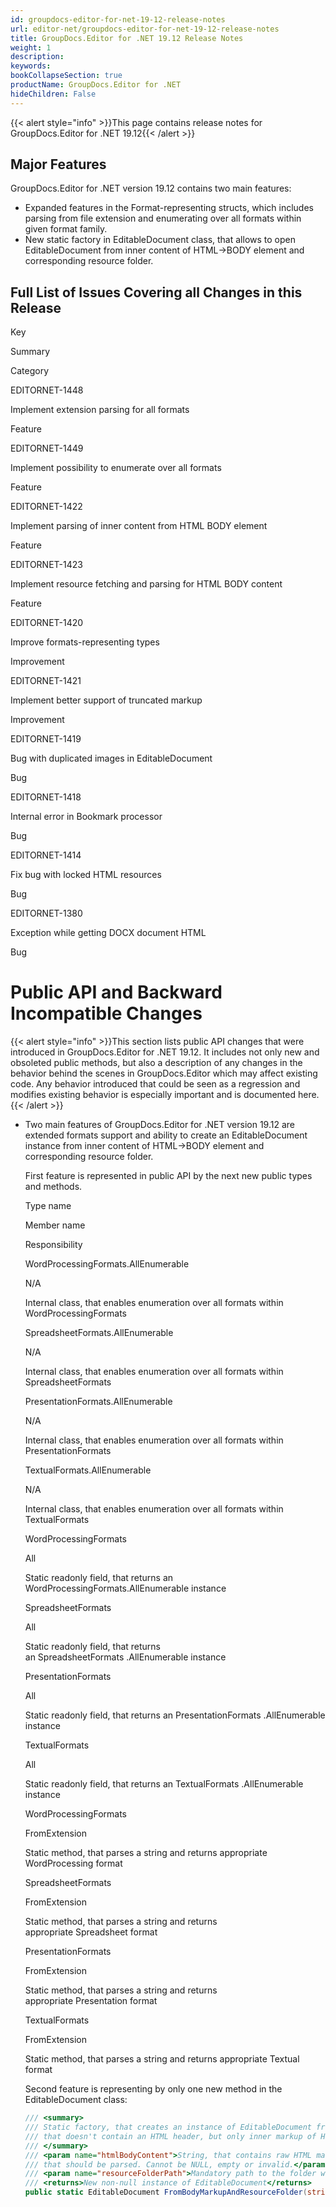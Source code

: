 ```yaml
---
id: groupdocs-editor-for-net-19-12-release-notes
url: editor-net/groupdocs-editor-for-net-19-12-release-notes
title: GroupDocs.Editor for .NET 19.12 Release Notes
weight: 1
description: 
keywords: 
bookCollapseSection: true
productName: GroupDocs.Editor for .NET
hideChildren: False
---
```

{{< alert style="info" >}}This page contains release notes for GroupDocs.Editor for .NET 19.12{{< /alert >}}

## Major Features

GroupDocs.Editor for .NET version 19.12 contains two main features:

*   Expanded features in the Format-representing structs, which includes parsing from file extension and enumerating over all formats within given format family.
*   New static factory in EditableDocument class, that allows to open EditableDocument from inner content of HTML->BODY element and corresponding resource folder.

## Full List of Issues Covering all Changes in this Release

Key

Summary

Category

EDITORNET-1448

Implement extension parsing for all formats

Feature

EDITORNET-1449

Implement possibility to enumerate over all formats

Feature

EDITORNET-1422

Implement parsing of inner content from HTML BODY element

Feature

EDITORNET-1423

Implement resource fetching and parsing for HTML BODY content

Feature

EDITORNET-1420

Improve formats-representing types

Improvement

EDITORNET-1421

Implement better support of truncated markup

Improvement

EDITORNET-1419

Bug with duplicated images in EditableDocument

Bug

EDITORNET-1418

Internal error in Bookmark processor

Bug

EDITORNET-1414

Fix bug with locked HTML resources

Bug

EDITORNET-1380

Exception while getting DOCX document HTML

Bug

# Public API and Backward Incompatible Changes

{{< alert style="info" >}}This section lists public API changes that were introduced in GroupDocs.Editor for .NET 19.12. It includes not only new and obsoleted public methods, but also a description of any changes in the behavior behind the scenes in GroupDocs.Editor which may affect existing code. Any behavior introduced that could be seen as a regression and modifies existing behavior is especially important and is documented here.{{< /alert >}}

*   Two main features of GroupDocs.Editor for .NET version 19.12 are extended formats support and ability to create an EditableDocument instance from inner content of HTML->BODY element and corresponding resource folder.
    
    First feature is represented in public API by the next new public types and methods.
    
    Type name
    
    Member name
    
    Responsibility
    
    WordProcessingFormats.AllEnumerable
    
    N/A
    
    Internal class, that enables enumeration over all formats within WordProcessingFormats 
    
    SpreadsheetFormats.AllEnumerable
    
    N/A
    
    Internal class, that enables enumeration over all formats within SpreadsheetFormats
    
    PresentationFormats.AllEnumerable
    
    N/A
    
    Internal class, that enables enumeration over all formats within PresentationFormats
    
    TextualFormats.AllEnumerable
    
    N/A
    
    Internal class, that enables enumeration over all formats within TextualFormats
    
    WordProcessingFormats 
    
    All
    
    Static readonly field, that returns an WordProcessingFormats.AllEnumerable instance
    
    SpreadsheetFormats 
    
    All
    
    Static readonly field, that returns an SpreadsheetFormats .AllEnumerable instance
    
    PresentationFormats 
    
    All
    
    Static readonly field, that returns an PresentationFormats .AllEnumerable instance
    
    TextualFormats 
    
    All
    
    Static readonly field, that returns an TextualFormats .AllEnumerable instance
    
    WordProcessingFormats
    
    FromExtension
    
    Static method, that parses a string and returns appropriate WordProcessing format
    
    SpreadsheetFormats
    
    FromExtension
    
    Static method, that parses a string and returns appropriate Spreadsheet format
    
    PresentationFormats
    
    FromExtension
    
    Static method, that parses a string and returns appropriate Presentation format
    
    TextualFormats
    
    FromExtension
    
    Static method, that parses a string and returns appropriate Textual format
    
      
    Second feature is representing by only one new method in the EditableDocument class:
    
    ```csharp
    /// <summary>
    /// Static factory, that creates an instance of EditableDocument from a specified HTML markup,
    /// that doesn't contain an HTML header, but only inner markup of HTML BODY element, and from resources, located in the folder, specified by the full path
    /// </summary>
    /// <param name="htmlBodyContent">String, that contains raw HTML markup, which is located inside HTML->BODY element (without BODY itself),
    /// that should be parsed. Cannot be NULL, empty or invalid.</param>
    /// <param name="resourceFolderPath">Mandatory path to the folder with resources. All stylesheets, which are located in this folder, will be used.</param>
    /// <returns>New non-null instance of EditableDocument</returns>
    public static EditableDocument FromBodyMarkupAndResourceFolder(string htmlBodyContent, string resourceFolderPath)
    ```
